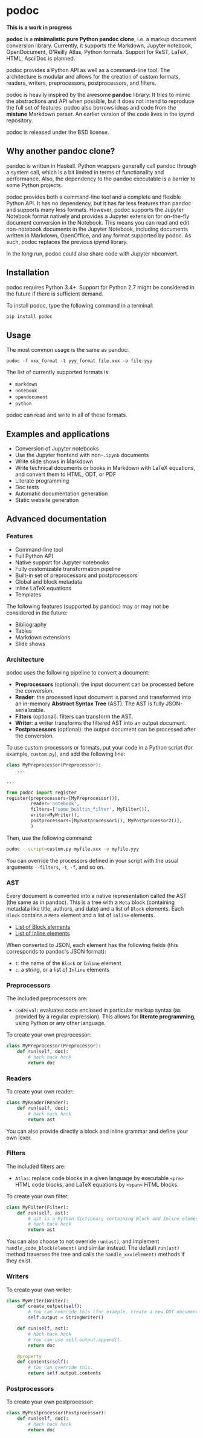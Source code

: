 # podoc

**This is a work in progress**

**podoc** is a **minimalistic pure Python pandoc clone**, i.e. a markup document conversion library. Currently, it supports the Markdown, Jupyter notebook, OpenDocument, O'Reilly Atlas, Python formats. Support for ReST, LaTeX, HTML, AsciiDoc is planned.

podoc provides a Python API as well as a command-line tool. The architecture is modular and allows for the creation of custom formats, readers, writers, preprocessors, postprocessors, and filters.

podoc is heavily inspired by the awesome **pandoc** library: It tries to mimic the abstractions and API when possible, but it does not intend to reproduce the full set of features. podoc also borrows ideas and code from the **mistune** Markdown parser. An earlier version of the code lives in the ipymd repository.

podoc is released under the BSD license.


## Why another pandoc clone?

pandoc is written in Haskell. Python wrappers generally call pandoc through a system call, which is a bit limited in terms of functionality and performance. Also, the dependency to the pandoc executable is a barrier to some Python projects.

podoc provides both a command-line tool and a complete and flexible Python API. It has no dependency, but it has far less features than pandoc and supports many less formats. However, podoc supports the Jupyter Notebook format natively and provides a Jupyter extension for on-the-fly document conversion in the Notebook. This means you can read and edit non-notebook documents in the Jupyter Notebook, including documents written in Markdown, OpenOffice, and any format supported by podoc. As such, podoc replaces the previous ipymd library.

In the long run, podoc could also share code with Jupyter nbconvert.


## Installation

podoc requires Python 3.4+. Support for Python 2.7 might be considered in the future if there is sufficient demand.

To install podoc, type the following command in a terminal:

```bash
pip install podoc
```


## Usage

The most common usage is the same as pandoc:

```
podoc -f xxx_format -t yyy_format file.xxx -o file.yyy
```

The list of currently supported formats is:

* `markdown`
* `notebook`
* `opendocument`
* `python`

podoc can read and write in all of these formats.


## Examples and applications

* Conversion of Jupyter notebooks
* Use the Jupyter frontend with non-`.ipynb` documents
* Write slide shows in Markdown
* Write technical documents or books in Markdown with LaTeX equations, and convert them to HTML, ODT, or PDF
* Literate programming
* Doc tests
* Automatic documentation generation
* Static website generation


## Advanced documentation

### Features

* Command-line tool
* Full Python API
* Native support for Jupyter notebooks
* Fully customizable transformation pipeline
* Built-in set of preprocessors and postprocessors
* Global and block metadata
* Inline LaTeX equations
* Templates

The following features (supported by pandoc) may or may not be considered in the future:

* Bibliography
* Tables
* Markdown extensions
* Slide shows

### Architecture

podoc uses the following pipeline to convert a document:

* **Preprocessors** (optional): the input document can be processed before the conversion.
* **Reader**: the processed input document is parsed and transformed into an in-memory **Abstract Syntax Tree** (AST). The AST is fully JSON-serializable.
* **Filters** (optional): filters can transform the AST.
* **Writer**: a writer transforms the filtered AST into an output document.
* **Postprocessors** (optional): the output document can be processed after the conversion.

To use custom processors or formats, put your code in a Python script (for example, `custom.py`), and add the following line:

```python
class MyPreprocessor(Preprocessor):
    ...

...

from podoc import register
register(preprocessors=[MyPreprocessor()],
         reader='notebook',
         filters=['some_builtin_filter', MyFilter()],
         writer=MyWriter(),
         postprocessors=[MyPostprocessor1(), MyPostprocessor2()],
         )
```

Then, use the following command:

```bash
podoc --script=custom.py myfile.xxx -o myfile.yyy
```

You can override the processors defined in your script with the usual arguments `--filters`, `-t`, `-f`, and so on.

### AST

Every document is converted into a native representation called the AST (the same as in pandoc). This is a tree with a `Meta` block (containing metadata like title, authors, and date) and a list of `Block` elements. Each `Block` contains a `Meta` element and a list of `Inline` elements.

* [List of Block elements](http://hackage.haskell.org/package/pandoc-types-1.12.4.5/docs/Text-Pandoc-Definition.html#t:Block)
* [List of Inline elements](http://hackage.haskell.org/package/pandoc-types-1.12.4.5/docs/Text-Pandoc-Definition.html#t:Inline)

When converted to JSON, each element has the following fields (this corresponds to pandoc's JSON format):

* `t`: the name of the `Block` or `Inline` element
* `c`: a string, or a list of `Inline` elements


### Preprocessors

The included preprocessors are:

* `CodeEval`: evaluates code enclosed in particular markup syntax (as provided by a regular expression). This allows for **literate programming**, using Python or any other language.

To create your own preprocessor:

```python
class MyPreprocessor(Preprocessor):
    def run(self, doc):
        # hack hack hack
        return doc
```

### Readers

To create your own reader:

```python
class MyReader(Reader):
    def run(self, doc):
        # hack hack hack
        return ast
```

You can also provide directly a block and inline grammar and define your own lexer.

### Filters

The included filters are:

* `Atlas`: replace code blocks in a given language by executable `<pre>` HTML code blocks, and LaTeX equations by `<span>` HTML blocks.

To create your own filter:

```python
class MyFilter(Filter):
    def run(self, ast):
        # ast is a Python dictionary containing Block and Inline elements.
        # hack hack hack
        return ast
```

You can also choose to not override `run(ast)`, and implement `handle_code_block(element)` and similar instead. The default `run(ast)` method traverses the tree and calls the `handle_xxx(element)` methods if they exist.

### Writers

To create your own writer:

```python
class MyWriter(Writer):
    def create_output(self):
        # You can override this (for example, create a new ODT document).
        self.output = StringWriter()

    def run(self, ast):
        # hack hack hack
        # You can use self.output.append().
        return doc

    @property
    def contents(self):
        # You can override this.
        return self.output.contents
```

### Postprocessors

To create your own postprocessor:

```python
class MyPostprocessor(Postprocessor):
    def run(self, doc):
        # hack hack hack
        return doc
```
